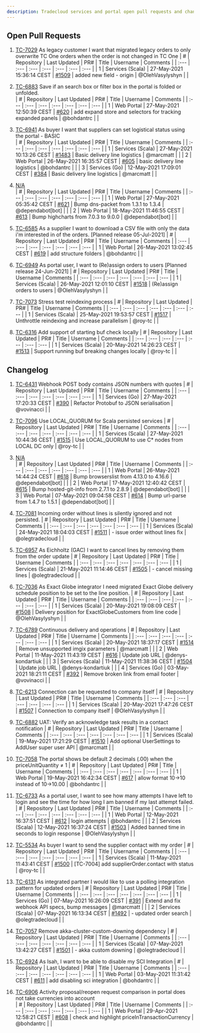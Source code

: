 ```yaml
---
description: Tradecloud services and portal open pull requests and changelog (Thu May 27 23:30:36 CEST 2021)
---
```



## Open Pull Requests

1. [TC-7029](https://tradecloud.atlassian.net/browse/TC-7029) As legacy customer I want that migrated legacy orders to only overwrite TC One orders when the order is not changed in TC One 
| #    | Repository | Last Updated | PR#  | Title | Username | Comments |
| :--- | :---       | :---         | :--- | :---  | :---     | :--- |
| 1 | Services (Scala) | 27-May-2021 15:36:14 CEST | [#1509](https://github.com/tradecloud/tradecloud-microservices/pull/1509) |  added new field - origin | @OlehVasylyshyn |  |

2. [TC-6883](https://tradecloud.atlassian.net/browse/TC-6883) Save if an search box or filter box in the portal is folded or unfolded.  
| #    | Repository | Last Updated | PR#  | Title | Username | Comments |
| :--- | :---       | :---         | :--- | :---  | :---     | :--- |
| 1 | Web Portal | 27-May-2021 12:50:39 CEST | [#620](https://github.com/tradecloud/tradecloud-portal-angular/pull/620) |  add expand store and selectors for tracking expanded panels | @bohdantrc |  |

3. [TC-6941](https://tradecloud.atlassian.net/browse/TC-6941) As buyer I want that suppliers can set logistical status using the portal - BASIC  
| #    | Repository | Last Updated | PR#  | Title | Username | Comments |
| :--- | :---       | :---         | :--- | :---  | :---     | :--- |
| 1 | Services (Scala) | 27-May-2021 10:13:26 CEST | [#1483](https://github.com/tradecloud/tradecloud-microservices/pull/1483) |  Basic delivery line logistics | @marcmatt |  |
| 2 | Web Portal | 26-May-2021 16:35:57 CEST | [#605](https://github.com/tradecloud/tradecloud-portal-angular/pull/605) |  basic delivery line logistics | @bohdantrc |  |
| 3 | Services (Go) | 12-May-2021 17:09:01 CEST | [#384](https://github.com/tradecloud/tradecloud-microservices-go/pull/384) |  Basic delivery line logistics | @marcmatt |  |

4. [N/A](#)  
| #    | Repository | Last Updated | PR#  | Title | Username | Comments |
| :--- | :---       | :---         | :--- | :---  | :---     | :--- |
| 1 | Web Portal | 27-May-2021 05:35:42 CEST | [#621](https://github.com/tradecloud/tradecloud-portal-angular/pull/621) | Bump dns-packet from 1.3.1 to 1.3.4 | @dependabot[bot] |  |
| 2 | Web Portal | 18-May-2021 11:46:55 CEST | [#613](https://github.com/tradecloud/tradecloud-portal-angular/pull/613) | Bump highcharts from 7.0.3 to 9.0.0 | @dependabot[bot] |  |

5. [TC-6585](https://tradecloud.atlassian.net/browse/TC-6585) As a supplier I want to download a CSV file with only the data i&#39;m interested in of the orders.    [Planned release 05-Jul-2021]
| #    | Repository | Last Updated | PR#  | Title | Username | Comments |
| :--- | :---       | :---         | :--- | :---  | :---     | :--- |
| 1 | Web Portal | 26-May-2021 13:02:45 CEST | [#619](https://github.com/tradecloud/tradecloud-portal-angular/pull/619) |  add structure folders | @bohdantrc |  |

6. [TC-6949](https://tradecloud.atlassian.net/browse/TC-6949) As portal user, I want to (Re)assign orders to users  [Planned release 24-Jun-2021]
| #    | Repository | Last Updated | PR#  | Title | Username | Comments |
| :--- | :---       | :---         | :--- | :---  | :---     | :--- |
| 1 | Services (Scala) | 26-May-2021 12:01:10 CEST | [#1518](https://github.com/tradecloud/tradecloud-microservices/pull/1518) |  (Re)assign orders to users | @OlehVasylyshyn |  |

7. [TC-7073](https://tradecloud.atlassian.net/browse/TC-7073) Stress test reindexing process 
| #    | Repository | Last Updated | PR#  | Title | Username | Comments |
| :--- | :---       | :---         | :--- | :---  | :---     | :--- |
| 1 | Services (Scala) | 25-May-2021 19:53:57 CEST | [#1517](https://github.com/tradecloud/tradecloud-microservices/pull/1517) |  Unthrottle reindexing and increase parallelism | @roy-tc |  |

8. [TC-6316](https://tradecloud.atlassian.net/browse/TC-6316) Add support of starting buf check locally 
| #    | Repository | Last Updated | PR#  | Title | Username | Comments |
| :--- | :---       | :---         | :--- | :---  | :---     | :--- |
| 1 | Services (Scala) | 20-May-2021 14:26:23 CEST | [#1513](https://github.com/tradecloud/tradecloud-microservices/pull/1513) |  Support running buf breaking changes locally | @roy-tc |  |

## Changelog

1. [TC-6431](https://tradecloud.atlassian.net/browse/TC-6431) Webhook POST body contains JSON numbers with quotes 
| #    | Repository | Last Updated | PR#  | Title | Username | Comments |
| :--- | :---       | :---         | :--- | :---  | :---     | :--- |
| 1 | Services (Go) | 27-May-2021 17:20:33 CEST | [#390](https://github.com/tradecloud/tradecloud-microservices-go/pull/390) |  Refactor Protobuf to JSON serialisation | @vovinacci |  |

2. [TC-7096](https://tradecloud.atlassian.net/browse/TC-7096) Use LOCAL_QUORUM for Scala persisted services 
| #    | Repository | Last Updated | PR#  | Title | Username | Comments |
| :--- | :---       | :---         | :--- | :---  | :---     | :--- |
| 1 | Services (Scala) | 27-May-2021 10:44:36 CEST | [#1515](https://github.com/tradecloud/tradecloud-microservices/pull/1515) |  Use LOCAL_QUORUM to use C* nodes from LOCAL DC only | @roy-tc |  |

3. [N/A](#)  
| #    | Repository | Last Updated | PR#  | Title | Username | Comments |
| :--- | :---       | :---         | :--- | :---  | :---     | :--- |
| 1 | Web Portal | 26-May-2021 14:44:24 CEST | [#618](https://github.com/tradecloud/tradecloud-portal-angular/pull/618) | Bump browserslist from 4.13.0 to 4.16.6 | @dependabot[bot] |  |
| 2 | Web Portal | 17-May-2021 12:40:42 CEST | [#615](https://github.com/tradecloud/tradecloud-portal-angular/pull/615) | Bump hosted-git-info from 2.7.1 to 2.8.9 | @dependabot[bot] |  |
| 3 | Web Portal | 07-May-2021 09:04:58 CEST | [#614](https://github.com/tradecloud/tradecloud-portal-angular/pull/614) | Bump url-parse from 1.4.7 to 1.5.1 | @dependabot[bot] |  |

4. [TC-7081](https://tradecloud.atlassian.net/browse/TC-7081) Incoming order without lines is silently ignored and not persisted. 
| #    | Repository | Last Updated | PR#  | Title | Username | Comments |
| :--- | :---       | :---         | :--- | :---  | :---     | :--- |
| 1 | Services (Scala) | 24-May-2021 18:04:03 CEST | [#1511](https://github.com/tradecloud/tradecloud-microservices/pull/1511) |  - issue order without lines fix | @olegtradecloud |  |

5. [TC-6957](https://tradecloud.atlassian.net/browse/TC-6957) As Eichholtz (GAC) I want to cancel lines by removing them from the order update 
| #    | Repository | Last Updated | PR#  | Title | Username | Comments |
| :--- | :---       | :---         | :--- | :---  | :---     | :--- |
| 1 | Services (Scala) | 21-May-2021 11:14:46 CEST | [#1505](https://github.com/tradecloud/tradecloud-microservices/pull/1505) |  - cancel missing lines | @olegtradecloud |  |

6. [TC-7036](https://tradecloud.atlassian.net/browse/TC-7036) As Exact Globe integrator I need migrated Exact Globe delivery schedule position to be set to the line position. 
| #    | Repository | Last Updated | PR#  | Title | Username | Comments |
| :--- | :---       | :---         | :--- | :---  | :---     | :--- |
| 1 | Services (Scala) | 20-May-2021 19:08:09 CEST | [#1508](https://github.com/tradecloud/tradecloud-microservices/pull/1508) |  Delivery position for ExactGlobeCustomers from line code | @OlehVasylyshyn |  |

7. [TC-6789](https://tradecloud.atlassian.net/browse/TC-6789) Continuous delivery and operations 
| #    | Repository | Last Updated | PR#  | Title | Username | Comments |
| :--- | :---       | :---         | :--- | :---  | :---     | :--- |
| 1 | Services (Scala) | 20-May-2021 18:37:17 CEST | [#1514](https://github.com/tradecloud/tradecloud-microservices/pull/1514) |  Remove unsupported imgix parameters | @marcmatt |  |
| 2 | Web Portal | 11-May-2021 11:43:19 CEST | [#616](https://github.com/tradecloud/tradecloud-portal-angular/pull/616) |  Update job URL | @denys-kondartiuk |  |
| 3 | Services (Scala) | 11-May-2021 11:38:36 CEST | [#1504](https://github.com/tradecloud/tradecloud-microservices/pull/1504) |  Update job URL | @denys-kondartiuk |  |
| 4 | Services (Go) | 03-May-2021 18:21:11 CEST | [#392](https://github.com/tradecloud/tradecloud-microservices-go/pull/392) |  Remove broken link from email footer | @vovinacci |  |

8. [TC-6213](https://tradecloud.atlassian.net/browse/TC-6213)  Connection can be requested to company itself 
| #    | Repository | Last Updated | PR#  | Title | Username | Comments |
| :--- | :---       | :---         | :--- | :---  | :---     | :--- |
| 1 | Services (Scala) | 20-May-2021 17:47:26 CEST | [#1507](https://github.com/tradecloud/tradecloud-microservices/pull/1507) |  Connection to company itself | @OlehVasylyshyn |  |

9. [TC-6882](https://tradecloud.atlassian.net/browse/TC-6882) UAT: Verify an acknowledge task results in a contact notification 
| #    | Repository | Last Updated | PR#  | Title | Username | Comments |
| :--- | :---       | :---         | :--- | :---  | :---     | :--- |
| 1 | Services (Scala) | 19-May-2021 17:21:29 CEST | [#1510](https://github.com/tradecloud/tradecloud-microservices/pull/1510) |  Add optional UserSettings to AddUser super user API | @marcmatt |  |

10. [TC-7058](https://tradecloud.atlassian.net/browse/TC-7058) The portal shows be default 2 decimals (.00) when the priceUnitQuantity ≠ 1 
| #    | Repository | Last Updated | PR#  | Title | Username | Comments |
| :--- | :---       | :---         | :--- | :---  | :---     | :--- |
| 1 | Web Portal | 19-May-2021 16:42:34 CEST | [#617](https://github.com/tradecloud/tradecloud-portal-angular/pull/617) |  allow format 10-&gt;10 instead of 10-&gt;10.00 | @bohdantrc |  |

11. [TC-6733](https://tradecloud.atlassian.net/browse/TC-6733) As a portal user, I want to see how many attempts I have left to login and see the time for how long I am banned if my last attempt failed.   
| #    | Repository | Last Updated | PR#  | Title | Username | Comments |
| :--- | :---       | :---         | :--- | :---  | :---     | :--- |
| 1 | Web Portal | 12-May-2021 16:37:51 CEST | [#612](https://github.com/tradecloud/tradecloud-portal-angular/pull/612) |  login attempts | @bohdantrc |  |
| 2 | Services (Scala) | 12-May-2021 16:37:24 CEST | [#1503](https://github.com/tradecloud/tradecloud-microservices/pull/1503) |  Added banned time in seconds to login response | @OlehVasylyshyn |  |

12. [TC-5534](https://tradecloud.atlassian.net/browse/TC-5534) As buyer I want to send the supplier contact with my order 
| #    | Repository | Last Updated | PR#  | Title | Username | Comments |
| :--- | :---       | :---         | :--- | :---  | :---     | :--- |
| 1 | Services (Scala) | 11-May-2021 11:43:41 CEST | [#1500](https://github.com/tradecloud/tradecloud-microservices/pull/1500) | [TC-7004] add supplierOrder.contact with status | @roy-tc |  |

13. [TC-6131](https://tradecloud.atlassian.net/browse/TC-6131) As integrated partner I would like to use a polling integration pattern for updated orders 
| #    | Repository | Last Updated | PR#  | Title | Username | Comments |
| :--- | :---       | :---         | :--- | :---  | :---     | :--- |
| 1 | Services (Go) | 07-May-2021 16:26:09 CEST | [#391](https://github.com/tradecloud/tradecloud-microservices-go/pull/391) |  Extend and fix webhook API specs, bump messages | @marcmatt |  |
| 2 | Services (Scala) | 07-May-2021 16:13:34 CEST | [#1492](https://github.com/tradecloud/tradecloud-microservices/pull/1492) |  - updated order search | @olegtradecloud |  |

14. [TC-7057](https://tradecloud.atlassian.net/browse/TC-7057) Remove akka-cluster-custom-downing dependency 
| #    | Repository | Last Updated | PR#  | Title | Username | Comments |
| :--- | :---       | :---         | :--- | :---  | :---     | :--- |
| 1 | Services (Scala) | 07-May-2021 13:42:27 CEST | [#1501](https://github.com/tradecloud/tradecloud-microservices/pull/1501) |  - akka custom downing  | @olegtradecloud |  |

15. [TC-6924](https://tradecloud.atlassian.net/browse/TC-6924) As Isah, I want to be able to disable my SCI Integration 
| #    | Repository | Last Updated | PR#  | Title | Username | Comments |
| :--- | :---       | :---         | :--- | :---  | :---     | :--- |
| 1 | Web Portal | 03-May-2021 11:31:42 CEST | [#611](https://github.com/tradecloud/tradecloud-portal-angular/pull/611) |  add disabling sci integration | @bohdantrc |  |

16. [TC-6906](https://tradecloud.atlassian.net/browse/TC-6906) Activity proposal/reopen request comparison in portal does not take currencies into account   
| #    | Repository | Last Updated | PR#  | Title | Username | Comments |
| :--- | :---       | :---         | :--- | :---  | :---     | :--- |
| 1 | Web Portal | 29-Apr-2021 12:58:21 CEST | [#608](https://github.com/tradecloud/tradecloud-portal-angular/pull/608) |  check and highlight priceInTransactionCurrency | @bohdantrc |  |

